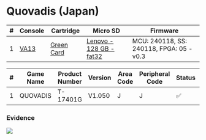 # Quovadis (Japan)

| #   | Console                                             | Cartridge                                                                           | Micro SD                                                                            | Firmware                                 |
| --- | --------------------------------------------------- | ----------------------------------------------------------------------------------- | ----------------------------------------------------------------------------------- | ---------------------------------------- |
| 1   | [VA13](../../../../../Info/Consoles/VA13/README.md) | [Green Card](../../../../../Info/Cartridges/RetroGameParadiseStore/1.32F/README.md) | [Lenovo - 128 GB - fat32](../../../../../Info/SdCards/Lenovo/128GB/fat32/README.md) | MCU: 240118, SS: 240118, FPGA: 05 - v0.3 |

| #   | Game Name | Product Number | Version | Area Code | Peripheral Code | Status             | Time Played |
| --- | --------- | -------------- | ------- | --------- | --------------- | ------------------ | ----------- |
| 1   | QUOVADIS  | T-17401G       | V1.050  | J         | J               | :white_check_mark: | 27 minutes  |

### Evidence

[![](https://img.youtube.com/vi/31X20DIhOGs/0.jpg)](https://www.youtube.com/watch?v=31X20DIhOGs)
